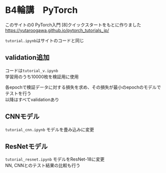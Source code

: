 # B4輪講　PyTorch

このサイトの0 PyTorch入門 [8]クイックスタートをもとに作りました  
https://yutaroogawa.github.io/pytorch_tutorials_jp/

`tutorial.ipynb`はサイトのコードと同じ

## validation追加
コードは`tutorial_v.ipynb`  
学習用のうち10000枚を検証用に使用

各epochで検証データに対する損失を求め、その損失が最小のepochのモデルでテストを行う  
以降はすべてvalidationあり

## CNNモデル
`tutorial_cnn.ipynb`
モデルを畳み込みに変更

## ResNetモデル
`tutorial_resnet.ipynb`
モデルをResNet-18に変更  
NN, CNNとのテスト結果の比較も行う


